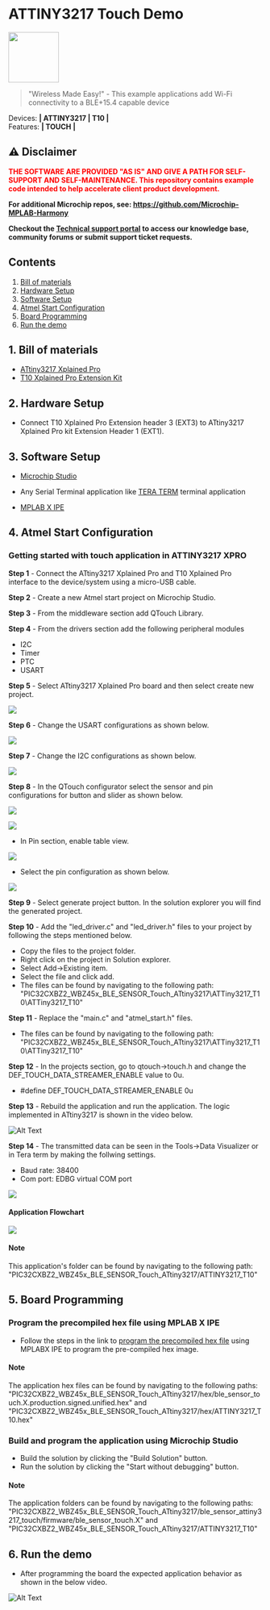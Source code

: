 # ATTINY3217 Touch Demo

<img src="docs/IoT-Made-Easy-Logo.png" width=100>


> "Wireless Made Easy!" - This example applications add Wi-Fi connectivity to a BLE+15.4 capable device

Devices: **| ATTINY3217 | T10 |**<br>
Features: **| TOUCH |**


## ⚠ Disclaimer

<p><span style="color:red"><b>
THE SOFTWARE ARE PROVIDED "AS IS" AND GIVE A PATH FOR SELF-SUPPORT AND SELF-MAINTENANCE. This repository contains example code intended to help accelerate client product development. </br>

For additional Microchip repos, see: <a href="https://github.com/Microchip-MPLAB-Harmony" target="_blank">https://github.com/Microchip-MPLAB-Harmony</a>

Checkout the <a href="https://microchipsupport.force.com/s/" target="_blank">Technical support portal</a> to access our knowledge base, community forums or submit support ticket requests.
</span></p></b>

## Contents

1. [Bill of materials](#step1)
1. [Hardware Setup](#step2)
1. [Software Setup](#step3)
1. [Atmel Start Configuration](#step4)
1. [Board Programming](#step5)
1. [Run the demo](#step6)

## 1. Bill of materials<a name="step1">

- [ATtiny3217 Xplained Pro](https://www.microchip.com/en-us/development-tool/ATTINY3217-XPRO)
- [T10 Xplained Pro Extension Kit](https://www.microchip.com/en-us/development-tool/AC47H23A)

## 2. Hardware Setup<a name="step2">

- Connect T10 Xplained Pro Extension header 3 (EXT3) to ATtiny3217 Xplained Pro kit Extension Header 1 (EXT1).

## 3. Software Setup<a name="step3">

- [Microchip Studio](https://www.microchip.com/en-us/tools-resources/develop/microchip-studio#Downloads)

- Any Serial Terminal application like [TERA TERM](https://download.cnet.com/Tera-Term/3000-2094_4-75766675.html) terminal application

- [MPLAB X IPE](https://microchipdeveloper.com/ipe:installation)

## 4. Atmel Start Configuration<a name="step4">

### Getting started with touch application in ATTINY3217 XPRO

**Step 1** - Connect the ATtiny3217 Xplained Pro and T10 Xplained Pro interface to the device/system using a micro-USB cable.

**Step 2** - Create a new Atmel start project on Microchip Studio.

**Step 3** - From the middleware section add QTouch Library.

**Step 4** - From the drivers section add the following peripheral modules

- I2C
- Timer
- PTC
- USART

**Step 5** - Select ATtiny3217 Xplained Pro board and then select create new project.

![](docs/1_Atmel_start_selection.PNG)

**Step 6** - Change the USART configurations as shown below.

![](docs/2_Atmel_start_USART_configurations.PNG)

**Step 7** - Change the I2C configurations as shown below.

![](docs/3_Atmel_start_I2C_configuration.PNG)

**Step 8** - In the QTouch configurator select the sensor and pin configurations for button and slider as shown below.

![](docs/3_Atmel_start_SensorButton_configurations.png)

![](docs/4_Atmel_start_SensorSlider_configurations.png)

- In Pin section, enable table view.

![](docs/Table_view.PNG)

- Select the pin configuration as shown below.

![](docs/5_Atmel_start_Pin_configurations.PNG)

**Step 9** - Select generate project button. In the solution explorer you will find the generated project.

**Step 10** - Add the "led_driver.c" and "led_driver.h" files to your project by following the steps mentioned below. 

- Copy the files to the project folder.
- Right click on the project in Solution explorer.
- Select Add->Existing item.
- Select the file and click add.
- The files can be found by navigating to the following path: "PIC32CXBZ2_WBZ45x_BLE_SENSOR_Touch_ATtiny3217\ATTiny3217_T10\ATTiny3217_T10"

**Step 11** - Replace the "main.c" and "atmel_start.h" files.

- The files can be found by navigating to the following path: "PIC32CXBZ2_WBZ45x_BLE_SENSOR_Touch_ATtiny3217\ATTiny3217_T10\ATTiny3217_T10"

**Step 12** - In the projects section, go to qtouch->touch.h and change the DEF_TOUCH_DATA_STREAMER_ENABLE value to 0u.

- #define DEF_TOUCH_DATA_STREAMER_ENABLE 0u

**Step 13** - Rebuild the application and run the application. The logic implemented in ATtiny3217 is shown in the video below.

![Alt Text](docs/Touch_logic_animation.gif)

**Step 14** - The transmitted data can be seen in the Tools->Data Visualizer or in Tera term by making the follwing settings.

- Baud rate: 38400
- Com port: EDBG virtual COM port

![](docs/5_3217_teraterm.PNG)

#### Application Flowchart

![](docs/Application_flowchart.png)

#### Note
This application's folder can be found by navigating to the following path: "PIC32CXBZ2_WBZ45x_BLE_SENSOR_Touch_ATtiny3217/ATTINY3217_T10"

## 5. Board Programming<a name="step5">

### Program the precompiled hex file using MPLAB X IPE

- Follow the steps in the link to [program the precompiled hex file](https://microchipdeveloper.com/ipe:programming-device) using MPLABX IPE to program the pre-compiled hex image. 

#### Note
The application hex files can be found by navigating to the following paths: "PIC32CXBZ2_WBZ45x_BLE_SENSOR_Touch_ATtiny3217/hex/ble_sensor_touch.X.production.signed.unified.hex" and "PIC32CXBZ2_WBZ45x_BLE_SENSOR_Touch_ATtiny3217/hex/ATTINY3217_T10.hex"

### Build and program the application using Microchip Studio

- Build the solution by clicking the "Build Solution" button.
- Run the solution by clicking the "Start without debugging" button.

#### Note
The application folders can be found by navigating to the following paths: "PIC32CXBZ2_WBZ45x_BLE_SENSOR_Touch_ATtiny3217/ble_sensor_attiny3217_touch/firmware/ble_sensor_touch.X" and "PIC32CXBZ2_WBZ45x_BLE_SENSOR_Touch_ATtiny3217/ATTINY3217_T10"

## 6. Run the demo<a name="step6">

- After programming the board the expected application behavior as shown in the below video.

![Alt Text](docs/ATTINY3217_T10.gif)
